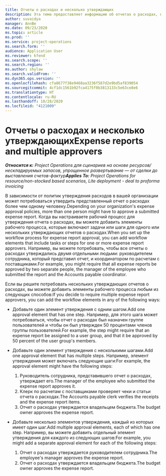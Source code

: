 ```yaml
---
title: Отчеты о расходах и несколько утверждающих
description: Эта тема предоставляет информацию об отчетах о расходах, которые требуют утверждения несколькими людьми.
author: suvaidya
manager: AnnBe
ms.date: 09/23/2020
ms.topic: article
ms.prod: ''
ms.service: project-operations
ms.search.form: ''
audience: Application User
ms.reviewer: kfend
ms.search.scope: ''
ms.search.region: ''
ms.author: shylaw
ms.search.validFrom: ''
ms.dyn365.ops.version: ''
ms.openlocfilehash: cfa8677f38e9468aa3236f587d2e9bd5af839054
ms.sourcegitcommit: 4cf1dc1561b92fca4175f0b3813133c5e63ce8e6
ms.translationtype: HT
ms.contentlocale: ru-RU
ms.lasthandoff: 10/28/2020
ms.locfileid: "4121009"
---
```

# <a name="expense-reports-and-multiple-approvers"></a><span data-ttu-id="6ce0c-103">Отчеты о расходах и несколько утверждающих</span><span class="sxs-lookup"><span data-stu-id="6ce0c-103">Expense reports and multiple approvers</span></span>

<span data-ttu-id="6ce0c-104">_**Относится к:** Project Operations для сценариев на основе ресурсов/нескладируемых запасов, упрощенное развертывание — от сделки до выставления счетов-фактур_</span><span class="sxs-lookup"><span data-stu-id="6ce0c-104">_**Applies To:** Project Operations for resource/non-stocked based scenarios, Lite deployment - deal to proforma invoicing_</span></span>

<span data-ttu-id="6ce0c-105">В зависимости от политик утверждения расходов в вашей организации может потребоваться утвердить представленный отчет о расходах более чем одному человеку.</span><span class="sxs-lookup"><span data-stu-id="6ce0c-105">Depending on your organization's expense approval policies, more than one person might have to approve a submitted expense report.</span></span> <span data-ttu-id="6ce0c-106">Когда вы настраиваете рабочий процесс для утверждения отчета о расходах, вы можете добавить элементы рабочего процесса, которые включают задачи или шаги для одного или нескольких утверждающих отчетов о расходах.</span><span class="sxs-lookup"><span data-stu-id="6ce0c-106">When you set up the workflow process for expense report approval, you can add workflow elements that include tasks or steps for one or more expense report approvers.</span></span> <span data-ttu-id="6ce0c-107">Например, вы можете потребовать, чтобы все отчеты о расходах утверждались двумя отдельными людьми: руководителем сотрудника, который представил отчет, и координатором по расчетам с поставщиками.</span><span class="sxs-lookup"><span data-stu-id="6ce0c-107">For example, you might require that all expense reports be approved by two separate people, the manager of the employee who submitted the report and the Accounts payable coordinator.</span></span>

<span data-ttu-id="6ce0c-108">Если вы решите потребовать нескольких утверждающих отчетов о расходах, вы можете добавить элементы рабочего процесса любым из следующих способов:</span><span class="sxs-lookup"><span data-stu-id="6ce0c-108">If you decide to require multiple expense report approvers, you can add the workflow elements in any of the following ways:</span></span>

- <span data-ttu-id="6ce0c-109">Добавьте один элемент утверждения с одним шагом.</span><span class="sxs-lookup"><span data-stu-id="6ce0c-109">Add one approval element that has one step.</span></span> <span data-ttu-id="6ce0c-110">Например, для этого шага может потребоваться, чтобы отчет о расходах был назначен группе пользователей и чтобы он был утвержден 50 процентами членов группы пользователей.</span><span class="sxs-lookup"><span data-stu-id="6ce0c-110">For example, the step might require that an expense report be assigned to a user group, and that it be approved by 50 percent of the user group's members.</span></span>
- <span data-ttu-id="6ce0c-111">Добавьте один элемент утверждения с несколькими шагами.</span><span class="sxs-lookup"><span data-stu-id="6ce0c-111">Add one approval element that has multiple steps.</span></span> <span data-ttu-id="6ce0c-112">Например, элемент утверждения может включать следующие шаги:</span><span class="sxs-lookup"><span data-stu-id="6ce0c-112">For example, the approval element might have the following steps:</span></span>

    1. <span data-ttu-id="6ce0c-113">Руководитель сотрудника, представившего отчет о расходах, утверждает его.</span><span class="sxs-lookup"><span data-stu-id="6ce0c-113">The manager of the employee who submitted the expense report approves it.</span></span>
    2. <span data-ttu-id="6ce0c-114">Клерк по расчетам с поставщиками проверяет чеки и статьи отчета о расходах.</span><span class="sxs-lookup"><span data-stu-id="6ce0c-114">The Accounts payable clerk verifies the receipts and the expense report items.</span></span>
    3. <span data-ttu-id="6ce0c-115">Отчет о расходах утверждается владельцем бюджета.</span><span class="sxs-lookup"><span data-stu-id="6ce0c-115">The budget owner approves the expense report.</span></span>

- <span data-ttu-id="6ce0c-116">Добавьте несколько элементов утверждения, каждый из которых имеет один шаг.</span><span class="sxs-lookup"><span data-stu-id="6ce0c-116">Add multiple approval elements, each of which has one step.</span></span> <span data-ttu-id="6ce0c-117">Например, вы можете добавить отдельный элемент утверждения для каждого из следующих шагов:</span><span class="sxs-lookup"><span data-stu-id="6ce0c-117">For example, you might add a separate approval element for each of the following steps:</span></span>

    1. <span data-ttu-id="6ce0c-118">Отчет о расходах утверждается руководителем сотрудника.</span><span class="sxs-lookup"><span data-stu-id="6ce0c-118">The employee's manager approves the expense report.</span></span>
    2. <span data-ttu-id="6ce0c-119">Отчет о расходах утверждается владельцем бюджета.</span><span class="sxs-lookup"><span data-stu-id="6ce0c-119">The budget owner approves the expense report.</span></span>
